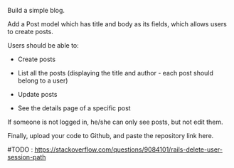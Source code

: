 Build a simple blog.

Add a Post model which has title and body as its fields, which allows users to create posts.

Users should be able to:

- Create posts

- List all the posts (displaying the title and author - each post should belong to a user)

- Update posts

- See the details page of a specific post

If someone is not logged in, he/she can only see posts, but not edit them.

Finally, upload your code to Github, and paste the repository link here.

#TODO : https://stackoverflow.com/questions/9084101/rails-delete-user-session-path